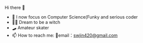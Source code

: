 Hi there 👋

- 🌱 I now focus on Computer Science(Funky and serious coder
- 🧙‍♀️ Dream to be a witch
- 🛹 Amateur skater
- 📫 How to reach me: 📧email：swjin420@gmail.com


